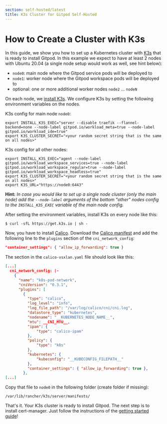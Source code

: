```yaml
---
section: self-hosted/latest
title: K3s Cluster for Gitpod Self-Hosted
---
```


<script context="module">
  export const prerender = true;
</script>

# How to Create a Cluster with K3s

In this guide, we show you how to set up a Kubernetes cluster with [K3s](https://k3s.io/) that is ready to install Gitpod. In this example we expect to have at least 2 nodes with Ubuntu 20.04 (a single node setup would work as well, see hint below):

- `node0`: main node where the Gitpod service pods will be deployed to
- `node1`: worker node where the Gitpod workspace pods will be deployed to
- optional: one or more additional worker nodes `node2` … `nodeN`

On each node, we [install K3s](https://rancher.com/docs/k3s/latest/en/installation/). We configure K3s by setting the following environment variables on the nodes.

K3s config for main node `node0`:

```shell
export INSTALL_K3S_EXEC="server --disable traefik --flannel-backend=none --node-label gitpod.io/workload_meta=true --node-label gitpod.io/workload_ide=true"
export K3S_CLUSTER_SECRET="<your random secret string that is the same on all nodes>"
```

K3s config for all other nodes:

```shell
export INSTALL_K3S_EXEC="agent --node-label gitpod.io/workload_workspace_services=true --node-label gitpod.io/workload_workspace_regular=true --node-label gitpod.io/workload_workspace_headless=true"
export K3S_CLUSTER_SECRET="<your random secret string that is the same on all nodes>"
export K3S_URL="https://node0:6443"
```

**Hint:** _In case you would like to set up a single node cluster (only the main node) add the `--node-label` arguments of the bottom "other" nodes config to the `INSTALL_K3S_EXEC` variable of the main node config._

After setting the environment variables, install K3s on every node like this:

```shell
$ curl -sfL https://get.k3s.io | sh -
```

Now, you have to install [Calico](https://www.tigera.io/project-calico/). Download the [Calico manifest](https://docs.projectcalico.org/manifests/calico-vxlan.yaml) and add the following line to the `plugins` section of the `cni_network_config`:

```json
"container_settings": { "allow_ip_forwarding": true }
```

The section in the `calico-vsxlan.yaml` file should look like this:

```json
[...]
  cni_network_config: |-
    {
      "name": "k8s-pod-network",
      "cniVersion": "0.3.1",
      "plugins": [
        {
          "type": "calico",
          "log_level": "info",
          "log_file_path": "/var/log/calico/cni/cni.log",
          "datastore_type": "kubernetes",
          "nodename": "__KUBERNETES_NODE_NAME__",
          "mtu": __CNI_MTU__,
          "ipam": {
              "type": "calico-ipam"
          },
          "policy": {
              "type": "k8s"
          },
          "kubernetes": {
              "kubeconfig": "__KUBECONFIG_FILEPATH__"
          },
          "container_settings": { "allow_ip_forwarding": true },
        },
[...]
```

Copy that file to `node0` in the following folder (create folder if missing):

```
/var/lib/rancher/k3s/server/manifests/
```

That's it. Your K3s cluster is ready to install Gitpod. The next step is to install cert-manager. Just follow the instructions of the [getting started guide](../getting-started#step-2-install-cert-manager)!

